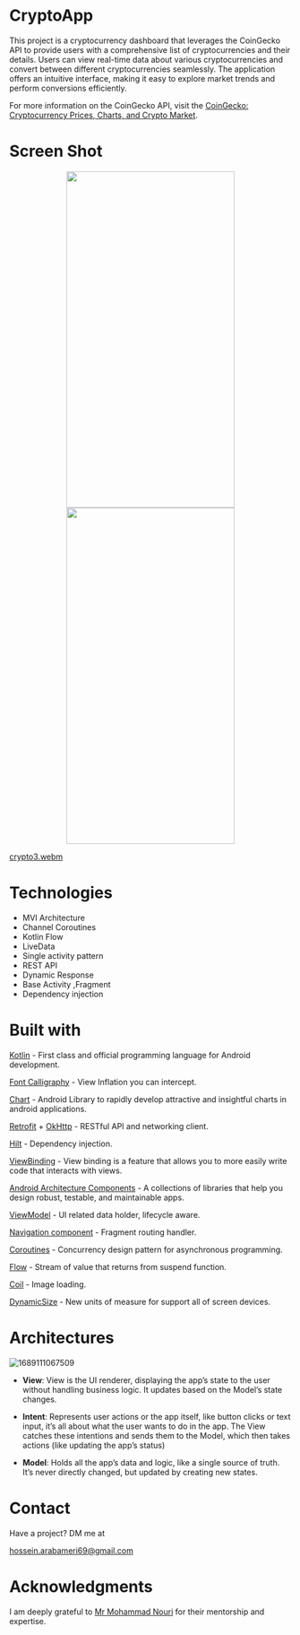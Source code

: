 # CryptoApp
This project is a cryptocurrency dashboard that leverages the CoinGecko API to provide users with a comprehensive list of cryptocurrencies and their details. Users can view real-time data about various cryptocurrencies and convert between different cryptocurrencies seamlessly. The application offers an intuitive interface, making it easy to explore market trends and perform conversions efficiently.

For more information on the CoinGecko API, visit the [CoinGecko: Cryptocurrency Prices, Charts, and Crypto Market](https://www.coingecko.com/).

# Screen Shot
<div align="center">
    <img src="https://github.com/user-attachments/assets/d4d6c48f-b03a-4723-b766-b4b86fa82c2b" data-canonical-src="https://gyazo.com/eb5c5741b6a9a16c692170a41a49c858.png" width="300" height="600" />
    <img src="https://github.com/user-attachments/assets/9215a10d-3942-48d4-84f2-42e58547a665" data-canonical-src="https://gyazo.com/eb5c5741b6a9a16c692170a41a49c858.png" width="300" height="600" />
</div>

[crypto3.webm](https://github.com/user-attachments/assets/b6e90fc9-8d60-45ce-ad5f-3d7dd554bb8e)

# Technologies

* MVI Architecture
* Channel Coroutines
* Kotlin Flow
* LiveData
* Single activity pattern
* REST API
* Dynamic Response
* Base Activity ,Fragment
* Dependency injection

# Built with
[Kotlin](https://kotlinlang.org/) - First class and official programming language for Android development.

[Font Calligraphy](https://github.com/InflationX/ViewPump) - View Inflation you can intercept.

[Chart](https://github.com/diogobernardino/williamchart) - Android Library to rapidly develop attractive and insightful charts in android applications.

[Retrofit](https://square.github.io/retrofit/) + [OkHttp](https://square.github.io/okhttp/) - RESTful API and networking client.

[Hilt](https://dagger.dev/hilt/) - Dependency injection.

[ViewBinding](https://developer.android.com/topic/libraries/view-binding) - View binding is a feature that allows you to more easily write code that interacts with views.

[Android Architecture Components](https://developer.android.com/topic/libraries/architecture) - A collections of libraries that help you design robust, testable, and maintainable apps.

[ViewModel](https://developer.android.com/reference/androidx/lifecycle/ViewModel) - UI related data holder, lifecycle aware.

[Navigation component](https://developer.android.com/guide/navigation) - Fragment routing handler.

[Coroutines](https://developer.android.com/kotlin/coroutines) - Concurrency design pattern for asynchronous programming.

[Flow](https://developer.android.com/kotlin/flow) - Stream of value that returns from suspend function.

[Coil](https://github.com/coil-kt/coil) - Image loading.

[DynamicSize](https://github.com/MrNouri/DynamicSizes) - New units of measure for support all of screen devices.

# Architectures
![1689111067509](https://github.com/user-attachments/assets/fb183b1a-99a0-4966-a120-cc8949673da2)

* **View**: View is the UI renderer, displaying the app’s state to the user without handling business logic. It updates based on the Model’s state changes.

* **Intent**: Represents user actions or the app itself, like button clicks or text input, it’s all about what the user wants to do in the app. The View catches these intentions and sends them to the Model, which then takes actions (like updating the app’s status)

* **Model**: Holds all the app’s data and logic, like a single source of truth. It’s never directly changed, but updated by creating new states.

# Contact
Have a project? DM me at

hossein.arabameri69@gmail.com

# Acknowledgments
I am deeply grateful to [Mr Mohammad Nouri](https://github.com/MrNouri) for their mentorship and expertise.


